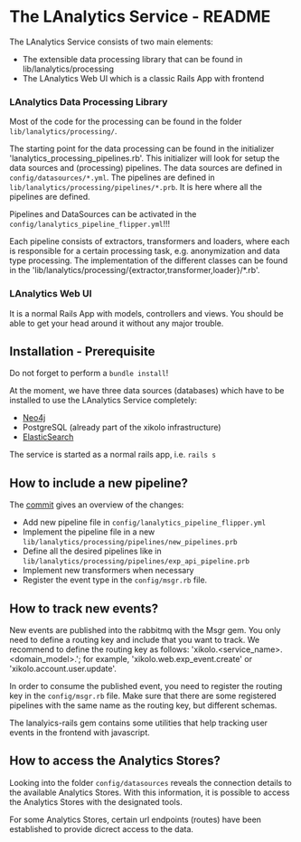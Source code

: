 # The LAnalytics Service - README

The LAnalytics Service consists of two main elements:

- The extensible data processing library that can be found in lib/lanalytics/processing
- The LAnalytics Web UI which is a classic Rails App with frontend 

### LAnalytics Data Processing Library

Most of the code for the processing can be found in the folder `lib/lanalytics/processing/`.

The starting point for the data processing can be found in the initializer 'lanalytics_processing_pipelines.rb'. This initializer will look for setup the data sources and (processing) pipelines. The data sources are defined in `config/datasources/*.yml`. The pipelines are defined in `lib/lanalytics/processing/pipelines/*.prb`. It is here where all the pipelines are defined.

Pipelines and DataSources can be activated in the `config/lanalytics_pipeline_flipper.yml`!!!

Each pipeline consists of extractors, transformers and loaders, where each is responsible for a certain processing task, e.g. anonymization and data type processing. The implementation of the different classes can be found in the 'lib/lanalytics/processing/{extractor,transformer,loader}/*.rb'.

### LAnalytics Web UI
It is a normal Rails App with models, controllers and views. You should be able to get your head around it without any major trouble.


## Installation - Prerequisite

Do not forget to perform a `bundle install`!
 
At the moment, we have three data sources (databases) which have to be installed to use the LAnalytics Service completely:

* [Neo4j](http://neo4j.com/artifact.php?name=neo4j-community-2.1.7-unix.tar.gz)
* PostgreSQL (already part of the xikolo infrastructure)
* [ElasticSearch](https://download.elasticsearch.org/elasticsearch/elasticsearch/elasticsearch-1.5.0.zip)

The service is started as a normal rails app, i.e. `rails s` 


## How to include a new pipeline?

The [commit](https://dev.xikolo.de/gitlab/xikolo/lanalytics/commit/09c4ac9c112e1662fd38917605c005a1319978fd) gives an overview of the changes:

* Add new pipeline file in `config/lanalytics_pipeline_flipper.yml`
* Implement the pipeline file in a new `lib/lanalytics/processing/pipelines/new_pipelines.prb`
* Define all the desired pipelines like in `lib/lanalytics/processing/pipelines/exp_api_pipeline.prb`
* Implement new transformers when necessary
* Register the event type in the `config/msgr.rb` file. 




## How to track new events?

New events are published into the rabbitmq with the Msgr gem. You only need to define a routing key and include that you want to track. We recommend to define the routing key as follows: 'xikolo.<service_name>.<domain_model>.<action>'; for example, 'xikolo.web.exp_event.create' or 'xikolo.account.user.update'.

In order to consume the published event, you need to register the routing key in the `config/msgr.rb` file.
Make sure that there are some registered pipelines with the same name as the routing key, but different schemas.

The lanalyics-rails gem contains some utilities that help tracking user events in the frontend with javascript. 



## How to access the Analytics Stores?

Looking into the folder `config/datasources` reveals the connection details to the available Analytics Stores. With this information, it is possible to access the Analytics Stores with the designated tools. 

For some Analytics Stores, certain url endpoints (routes) have been established to provide dicrect access to the data. 
